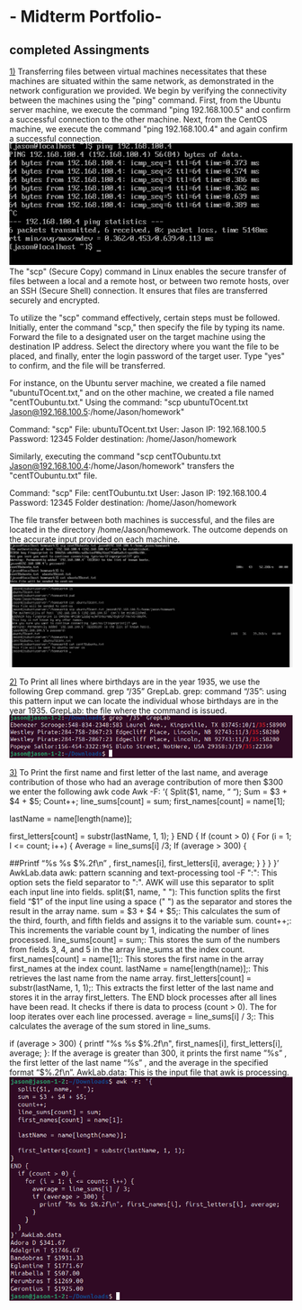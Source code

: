 # - Midterm Portfolio-

## completed Assingments

<span style="text-decoration:underline;">1)</span>
Transferring files between virtual machines necessitates that these machines are situated within the same network, as demonstrated in the network configuration we provided.
We begin by verifying the connectivity between the machines using the "ping" command. First, from the Ubuntu server machine, we execute the command "ping 192.168.100.5" and confirm a successful connection to the other machine. Next, from the CentOS machine, we execute the command "ping 192.168.100.4" and again confirm a successful connection.
![ping test](assets/2.png)
The "scp" (Secure Copy) command in Linux enables the secure transfer of files between a local and a remote host, or between two remote hosts, over an SSH (Secure Shell) connection. It ensures that files are transferred securely and encrypted.

To utilize the "scp" command effectively, certain steps must be followed. Initially, enter the command "scp," then specify the file by typing its name. Forward the file to a designated user on the target machine using the destination IP address. Select the directory where you want the file to be placed, and finally, enter the login password of the target user. Type "yes" to confirm, and the file will be transferred.

For instance, on the Ubuntu server machine, we created a file named "ubuntuTOcent.txt," and on the other machine, we created a file named "centTOubuntu.txt." Using the command: "scp ubuntuTOcent.txt Jason@192.168.100.5:/home/Jason/homework"

Command: "scp"
File: ubuntuTOcent.txt
User: Jason
IP: 192.168.100.5
Password: 12345
Folder destination: /home/Jason/homework

Similarly, executing the command "scp centTOubuntu.txt Jason@192.168.100.4:/home/Jason/homework" transfers the "centTOubuntu.txt" file.

Command: "scp"
File: centTOubuntu.txt
User: Jason
IP: 192.168.100.4
Password: 12345
Folder destination: /home/Jason/homework

The file transfer between both machines is successful, and the files are located in the directory /home/Jason/homework. The outcome depends on the accurate input provided on each machine.
![ping test](assets/1.png)
![ping test](assets/3.png)

<span style="text-decoration:underline;">2)</span>
To Print all lines where birthdays are in the year 1935, we use the following Grep command.
grep “/35” GrepLab.
grep: command 
“/35”: using this pattern input we can locate the individual whose birthdays are in the year 1935. 
GrepLab: the file where the command is issued.
![ping test](assets/1.1.png)

<span style="text-decoration:underline;">3)</span>
To Print the first name and first letter of the last name, and average contribution of those who had an average contribution of more then $300 we enter the following awk code
Awk -F: ‘{
Split($1, name, “ “);
Sum = $3 + $4 + $5;
Count++;
line_sums[count]  =  sum;
first_names[count]  = name[1];

lastName = name[length(name)];

first_letters[count] = substr(lastName, 1, 1);
}
END {
If (count > 0) {
For (i = 1; I <= count; i++) {
Average = line_sums[i] /3;
If (average > 300) {

##Printf “%s %s $%.2f\n” , first_names[i], first_letters[i], average;
}
}
}
}’ AwkLab.data
   awk: pattern scanning and text-processing tool 
-F ":": This option sets the field separator to ":". AWK will use this separator to split each input line into fields.
split($1, name, " "): This function splits the first field “$1” of the input line using a space (" ") as the separator and stores the result in the array name.
 sum = $3 + $4 + $5;: This calculates the sum of the third, fourth, and fifth fields and assigns it to the variable sum.
count++;: This increments the variable count by 1, indicating the number of lines processed.
line_sums[count] = sum;: This stores the sum of the numbers from fields 3, 4, and 5 in the array line_sums at the index count.
first_names[count] = name[1];: This stores the first name in the array first_names at the index count.
lastName = name[length(name)];: This retrieves the last name from the name array.
first_letters[count] = substr(lastName, 1, 1);: This extracts the first letter of the last name and stores it in the array first_letters.
The END block processes after all lines have been read. It checks if there is data to process (count > 0).
The for loop iterates over each line processed.
average = line_sums[i] / 3;: This calculates the average of the sum stored in line_sums.

 if (average > 300) { printf "%s %s $%.2f\n", first_names[i], first_letters[i], average; }: If the average is greater than 300, it prints the first name ”%s” , the first letter of the last name “%s” , and the average in the specified format “$%.2f\n”.
AwkLab.data: This is the input file that awk is processing.
![ping test](assets/2.1.png)
